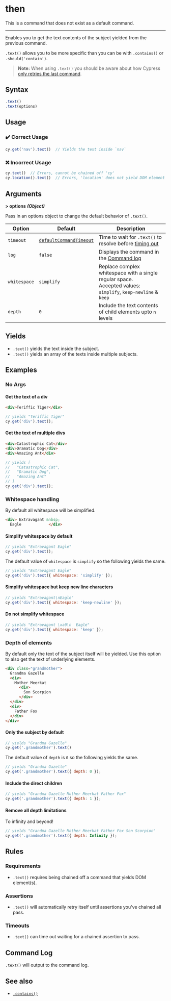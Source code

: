 # then

This is a command that does not exist as a default command.

----

Enables you to get the text contents of the subject yielded from the previous command.

`.text()` allows you to be more specific than you can be with `.contains()` or `.should('contain')`.

> **Note:** When using `.text()` you should be aware about how Cypress [only retries the last command](https://docs.cypress.io/guides/core-concepts/retry-ability.html#Only-the-last-command-is-retried).

## Syntax

```javascript
.text()
.text(options)
```

## Usage

### :heavy_check_mark: Correct Usage

```javascript
cy.get('nav').text()  // Yields the text inside `nav`
```

### :x: Incorrect Usage

```javascript
cy.text()  // Errors, cannot be chained off 'cy'
cy.location().text()  // Errors, 'location' does not yield DOM element
```

## Arguments

**> options** ***(Object)***

Pass in an options object to change the default behavior of `.text()`.

Option | Default | Description
--- | --- | ---
`timeout` | [`defaultCommandTimeout`](https://docs.cypress.io/guides/references/configuration.html#Timeouts) | Time to wait for `.text()` to resolve before [timing out](https://docs.cypress.io/api/commands/then.html#Timeouts)
`log` | `false` | Displays the command in the [Command log](https://docs.cypress.io/guides/core-concepts/test-runner.html#Command-Log)
`whitespace` | `simplify` | Replace complex whitespace with a single regular space.<br> Accepted values: `simplify`, `keep-newline` & `keep`
`depth` | `0` | Include the text contents of child elements upto `n` levels

## Yields

* `.text()` yields the text inside the subject.
* `.text()` yields an array of the texts inside multiple subjects.

## Examples

### No Args

#### Get the text of a div

```html
<div>Teriffic Tiger</div>
```

```javascript
// yields "Teriffic Tiger"
cy.get('div').text();
```

#### Get the text of multiple divs

```html
<div>Catastrophic Cat</div>
<div>Dramatic Dog</div>
<div>Amazing Ant</div>
```

```javascript
// yields [
//   "Catastrophic Cat",
//   "Dramatic Dog",
//   "Amazing Ant"
// ]
cy.get('div').text();
```

### Whitespace handling

By default all whitespace will be simplified.

```html
<div> Extravagant &nbsp;
  Eagle            </div>
```

#### Simplify whitespace by default

```javascript
// yields "Extravagant Eagle"
cy.get('div').text();
```

The default value of `whitespace` is `simplify` so the following yields the same.

```javascript
// yields "Extravagant Eagle"
cy.get('div').text({ whitespace: 'simplify' });
```

#### Simplify whitespace but keep new line characters

```javascript
// yields "Extravagant\nEagle"
cy.get('div').text({ whitespace: 'keep-newline' });
```

#### Do not simplify whitespace

```javascript
// yields "Extravagant \xa0\n  Eagle"
cy.get('div').text({ whitespace: 'keep' });
```

### Depth of elements

By default only the text of the subject itself will be yielded. Use this option to also get the text of underlying elements.

```html
<div class="grandmother">
  Grandma Gazelle
  <div>
    Mother Meerkat
      <div>
        Son Scorpion
      </div>
  </div>
  <div>
    Father Fox
  </div>
</div>
```

#### Only the subject by default

```javascript
// yields "Grandma Gazelle"
cy.get('.grandmother').text()
```

The default value of `depth` is `0` so the following yields the same.

```javascript
// yields "Grandma Gazelle"
cy.get('.grandmother').text({ depth: 0 });
```

#### Include the direct children

```javascript
// yields "Grandma Gazelle Mother Meerkat Father Fox"
cy.get('.grandmother').text({ depth: 1 });
```

#### Remove all depth limitations

To infinity and beyond!

```javascript
// yields "Grandma Gazelle Mother Meerkat Father Fox Son Scorpion"
cy.get('.grandmother').text({ depth: Infinity });
```

## Rules

### Requirements

* `.text()` requires being chained off a command that yields DOM element(s).

### Assertions

* `.text()` will automatically retry itself until assertions you've chained all pass.

### Timeouts

* `.text()` can time out waiting for a chained assertion to pass.

## Command Log

`.text()` will output to the command log.

## See also

* [`.contains()`](https://docs.cypress.io/api/commands/contains.html)
